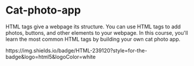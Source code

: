 # Cat-photo-app
HTML tags give a webpage its structure. You can use HTML tags to add photos, buttons, and other elements to your webpage. In this course, you'll learn the most common HTML tags by building your own cat photo app.

<div>
  https://img.shields.io/badge/HTML-239120?style=for-the-badge&logo=html5&logoColor=white
  </div>

